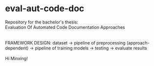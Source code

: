 # eval-aut-code-doc
Repository for the bachelor's thesis:\
Evaluation Of Automated Code Documentation Approaches
\
\
\
FRAMEWORK DESIGN:
dataset -> pipeline of preprocessing (approach-dependent) -> pipeline of training models -> testing -> evaluate results
\
\
Hi Minxing! 
